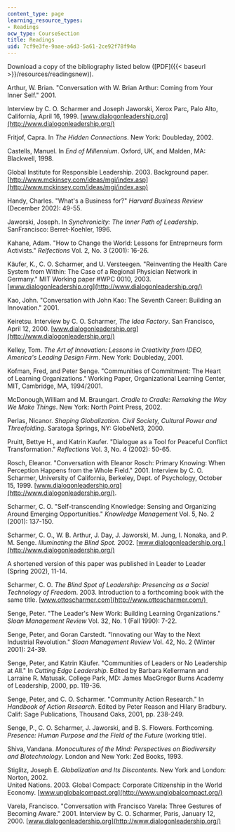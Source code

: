 ```yaml
---
content_type: page
learning_resource_types:
- Readings
ocw_type: CourseSection
title: Readings
uid: 7cf9e3fe-9aae-a6d3-5a61-2ce92f78f94a
---
```


Download a copy of the bibliography listed below ([PDF]({{< baseurl >}}/resources/readingsnew)).

Arthur, W. Brian. "Conversation with W. Brian Arthur: Coming from Your Inner Self." 2001.

Interview by C. O. Scharmer and Joseph Jaworski, Xerox Parc, Palo Alto, California, April 16, 1999. [www.dialogonleadership.org](http://www.dialogonleadership.org/)

Fritjof, Capra. In _The Hidden Connections_. New York: Doubleday, 2002.

Castells, Manuel. In _End of Millennium_. Oxford, UK, and Malden, MA: Blackwell, 1998.

Global Institute for Responsible Leadership. 2003. Background paper. [http://www.mckinsey.com/ideas/mgi/index.asp](http://www.mckinsey.com/ideas/mgi/index.asp)

Handy, Charles. "What's a Business for?" _Harvard Business Review_ (December 2002): 49-55.

Jaworski, Joseph. In _Synchronicity:_ _The Inner Path of Leadership_. SanFrancisco: Berret-Koehler, 1996.

Kahane, Adam. "How to Change the World: Lessons for Entreprneurs form Activists." _Relfections_ Vol. 2, No. 3 (2001): 16-26.

Käufer, K., C. O. Scharmer, and U. Versteegen. "Reinventing the Health Care System from Within: The Case of a Regional Physician Network in Germany." MIT Working paper #WPC 0010, 2003. [www.dialogonleadership.org](http://www.dialogonleadership.org/)

Kao, John. "Conversation with John Kao: The Seventh Career: Building an Innovation." 2001.

Keiretsu. Interview by C. O. Scharmer, _The Idea Factory_. San Francisco, April 12, 2000. [www.dialogonleadership.org](http://www.dialogonleadership.org/)

Kelley, Tom. _The Art of Innovation: Lessons in Creativity from IDEO, America's Leading Design Firm_. New York: Doubleday, 2001.

Kofman, Fred, and Peter Senge. "Communities of Commitment: The Heart of Learning Organizations." Working Paper, Organizational Learning Center, MIT, Cambridge, MA, 1994/2001.

McDonough,William and M. Braungart. _Cradle to Cradle: Remaking the Way We Make Things_. New York: North Point Press, 2002.  
  
Perlas, Nicanor. _Shaping Globalization. Civil Society, Cultural Power and Threefolding_. Saratoga Springs, NY: GlobeNet3, 2000.

Pruitt, Bettye H., and Katrin Kaufer. "Dialogue as a Tool for Peaceful Conflict Transformation." _Reflections_ Vol. 3, No. 4 (2002): 50-65.

Rosch, Eleanor. "Conversation with Eleanor Rosch: Primary Knowing: When Perception Happens from the Whole Field." 2001. Interview by C. O. Scharmer, University of California, Berkeley, Dept. of Psychology, October 15, 1999. [www.dialogonleadership.org](http://www.dialogonleadership.org/).

Scharmer, C. O. "Self-transcending Knowledge: Sensing and Organizing Around Emerging Opportunities." _Knowledge Management_ Vol. 5, No. 2 (2001): 137-150.

Scharmer, C. O., W. B. Arthur, J. Day, J. Jaworski, M. Jung, I. Nonaka, and P. M. Senge. _Illuminating the Blind Spot._ 2002. [www.dialogonleadership.org.](http://www.dialogonleadership.org/)

A shortened version of this paper was published in Leader to Leader (Spring 2002), 11-14.

Scharmer, C. O. _The Blind Spot of Leadership: Presencing as a Social Technology of Freedom_. 2003. Introduction to a forthcoming book with the same title. [www.ottoscharmer.com](http://www.ottoscharmer.com/) 

Senge, Peter. "The Leader's New Work: Building Learning Organizations." _Sloan Management Review_ Vol. 32, No. 1 (Fall 1990): 7-22.

Senge, Peter, and Goran Carstedt. "Innovating our Way to the Next Industrial Revolution." _Sloan Management Review_ Vol. 42, No. 2 (Winter 2001): 24-39.

Senge, Peter, and Katrin Käufer. "Communities of Leaders or No Leadership at All." In _Cutting Edge Leadership_. Edited by Barbara Kellermann and Larraine R. Matusak. College Park, MD: James MacGregor Burns Academy of Leadership, 2000, pp. 119-36.

Senge, Peter, and C. O. Scharmer. "Community Action Research." In _Handbook of Action Research_. Edited by Peter Reason and Hilary Bradbury. Calif: Sage Publications, Thousand Oaks, 2001, pp. 238-249.

Senge, P., C. O. Scharmer, J. Jaworski, and B. S. Flowers. Forthcoming. _Presence: Human Purpose and the Field of the Future_ (working title).

Shiva, Vandana. _Monocultures of the Mind: Perspectives on Biodiversity and Biotechnology_. London and New York: Zed Books, 1993.

Stiglitz, Joseph E. _Globalization and Its Discontents._ New York and London: Norton, 2002.  
United Nations. 2003. Global Compact: Corporate Citizenship in the World Economy. [www.unglobalcompact.org](http://www.unglobalcompact.org/)

Varela, Francisco. "Conversation with Francisco Varela: Three Gestures of Becoming Aware." 2001. Interview by C. O. Scharmer, Paris, January 12, 2000. [www.dialogonleadership.org](http://www.dialogonleadership.org/)